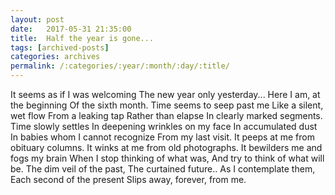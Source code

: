 ```yaml
---
layout: post
date:	2017-05-31 21:35:00
title:  Half the year is gone...
tags: [archived-posts]
categories: archives
permalink: /:categories/:year/:month/:day/:title/
---
```

It seems as if I was welcoming
The new year only yesterday...
Here I am, at the beginning
Of the sixth month.
Time seems to seep past me
Like a silent, wet flow
From a leaking tap
Rather than elapse
In clearly marked segments.
Time slowly settles
In deepening wrinkles on my face
In accumulated dust
In babies whom I cannot recognize
From my last visit.
It peeps at me from obituary columns.
It winks at me from old photographs.
It bewilders me and fogs my brain
When I stop thinking of what was,
And try to think of what will be.
The dim veil of the past,
The curtained future..
As I contemplate them,
Each second of the present
Slips away, forever, from me.
